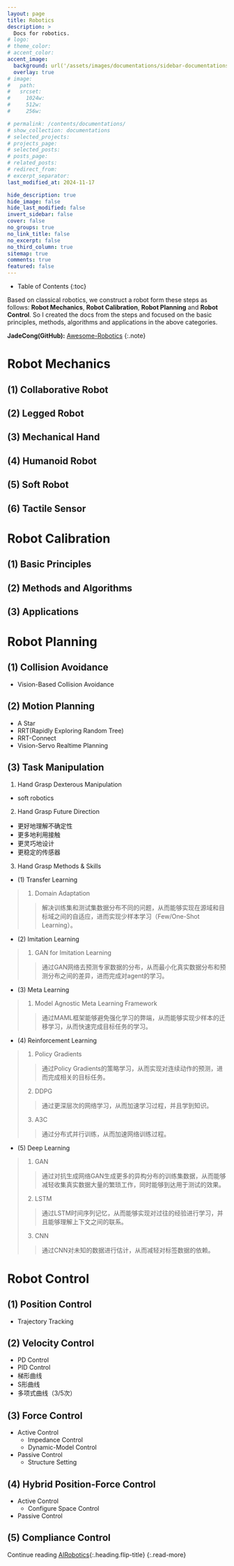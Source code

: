 ```yaml
---
layout: page
title: Robotics
description: >
  Docs for robotics.
# logo:
# theme_color:
# accent_color:
accent_image:
  background: url('/assets/images/documentations/sidebar-documentations.jpg') center/cover
  overlay: true
# image:
#   path:
#   srcset:
#     1024w:
#     512w:
#     256w:

# permalink: /contents/documentations/
# show_collection: documentations
# selected_projects:
# projects_page:
# selected_posts:
# posts_page:
# related_posts:
# redirect_from:
# excerpt_separator:
last_modified_at: 2024-11-17

hide_description: true
hide_image: false
hide_last_modified: false
invert_sidebar: false
cover: false
no_groups: true
no_link_title: false
no_excerpt: false
no_third_column: true
sitemap: true
comments: true
featured: false
---
```


- Table of Contents
{:toc}

Based on classical robotics, we construct a robot form these steps as follows: **Robot Mechanics**, **Robot Calibration**, **Robot Planning** and **Robot Control**. So I created the docs from the steps and focused on the basic principles, methods, algorithms and applications in the above categories. 

**JadeCong(GitHub):** [Awesome-Robotics](https://github.com/JadeCong/Awesome-Robotics)
{:.note}

# Robot Mechanics

## (1) Collaborative Robot

## (2) Legged Robot

## (3) Mechanical Hand

## (4) Humanoid Robot

## (5) Soft Robot

## (6) Tactile Sensor

# Robot Calibration

## (1) Basic Principles

## (2) Methods and Algorithms

## (3) Applications

# Robot Planning

## (1) Collision Avoidance

- Vision-Based Collision Avoidance

## (2) Motion Planning

- A Star
- RRT(Rapidly Exploring Random Tree)
- RRT-Connect
- Vision-Servo Realtime Planning

## (3) Task Manipulation

1. Hand Grasp Dexterous Manipulation
- soft robotics

2. Hand Grasp Future Direction
- 更好地理解不确定性
- 更多地利用接触
- 更灵巧地设计
- 更稳定的传感器

3. Hand Grasp Methods & Skills
- (1) Transfer Learning
> 1. Domain Adaptation
>> 解决训练集和测试集数据分布不同的问题，从而能够实现在源域和目标域之间的自适应，进而实现少样本学习（Few/One-Shot Learning）。

- (2) Imitation Learning
> 1. GAN for Imitation Learning
>> 通过GAN网络去预测专家数据的分布，从而最小化真实数据分布和预测分布之间的差异，进而完成对agent的学习。

- (3) Meta Learning
> 1. Model Agnostic Meta Learning Framework
>> 通过MAML框架能够避免强化学习的弊端，从而能够实现少样本的迁移学习，从而快速完成目标任务的学习。

- (4) Reinforcement Learning
> 1. Policy Gradients
>> 通过Policy Gradients的策略学习，从而实现对连续动作的预测，进而完成相关的目标任务。
> 2. DDPG
>> 通过更深层次的网络学习，从而加速学习过程，并且学到知识。
> 3. A3C
>> 通过分布式并行训练，从而加速网络训练过程。

- (5) Deep Learning
> 1. GAN
>> 通过对抗生成网络GAN生成更多的异构分布的训练集数据，从而能够减轻收集真实数据大量的繁琐工作，同时能够到达用于测试的效果。
> 2. LSTM
>> 通过LSTM时间序列记忆，从而能够实现对过往的经验进行学习，并且能够理解上下文之间的联系。
> 3. CNN
>> 通过CNN对未知的数据进行估计，从而减轻对标签数据的依赖。

# Robot Control

## (1) Position Control

- Trajectory Tracking

## (2) Velocity Control

- PD Control
- PID Control
- 梯形曲线
- S形曲线
- 多项式曲线（3/5次）

## (3) Force Control

- Active Control
  - Impedance Control
  - Dynamic-Model Control
- Passive Control
	- Structure Setting

## (4) Hybrid Position-Force Control

- Active Control
	- Configure Space Control
- Passive Control

## (5) Compliance Control

Continue reading [AIRobotics](AIRobotics.md){:.heading.flip-title}
{:.read-more}
